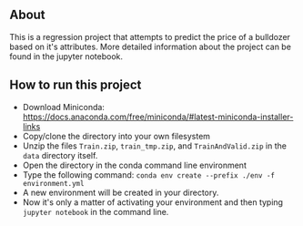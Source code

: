 ## About

This is a regression project that attempts to predict the price of a bulldozer based on it's attributes.
More detailed information about the project can be found in the jupyter notebook.

## How to run this project

* Download Miniconda: https://docs.anaconda.com/free/miniconda/#latest-miniconda-installer-links
* Copy/clone the directory into your own filesystem
* Unzip the files `Train.zip`, `train_tmp.zip`, and `TrainAndValid.zip` in the `data` directory itself.
* Open the directory in the conda command line environment
* Type the following command: `conda env create --prefix ./env -f environment.yml`
* A new environment will be created in your directory.
* Now it's only a matter of activating your environment and then typing `jupyter notebook` in the command line.

